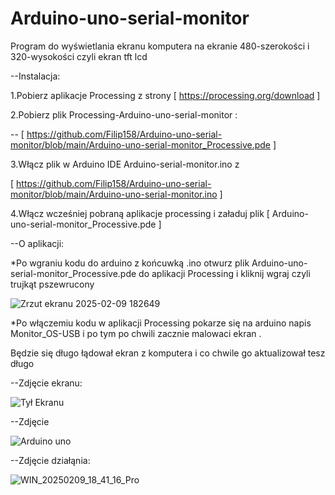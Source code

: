 # Arduino-uno-serial-monitor
Program do wyświetlania ekranu komputera na ekranie 480-szerokości i 320-wysokości czyli ekran tft lcd 

--Instalacja:

1.Pobierz aplikacje Processing z strony [ https://processing.org/download ]

2.Pobierz plik Processing-Arduino-uno-serial-monitor :

 -- [ https://github.com/Filip158/Arduino-uno-serial-monitor/blob/main/Arduino-uno-serial-monitor_Processive.pde ]

3.Włącz plik w Arduino IDE Arduino-serial-monitor.ino  z 


[ https://github.com/Filip158/Arduino-uno-serial-monitor/blob/main/Arduino-uno-serial-monitor.ino ]


4.Włącz wcześniej pobraną aplikacje processing i załaduj plik [ Arduino-uno-serial-monitor_Processive.pde ]


--O aplikacji:


*Po wgraniu kodu do arduino z końcuwką .ino otwurz plik Arduino-uno-serial-monitor_Processive.pde do aplikacji Processing i kliknij wgraj czyli trujkąt pszewrucony   


![Zrzut ekranu 2025-02-09 182649](https://github.com/user-attachments/assets/5dbb8a30-71c9-4add-9cc7-57850101de00)


*Po włączemiu kodu w aplikacji Processing pokarze się na arduino napis Monitor_OS-USB i po tym po chwili zacznie malowaci ekran .

Będzie się długo łądował ekran z komputera i co chwile go aktualizował tesz długo


--Zdjęcie ekranu:


![Tył Ekranu](https://github.com/user-attachments/assets/d0e9c698-fcc9-49af-8309-bfda2258aa4a)


--Zdjęcie 


![Arduino uno](https://github.com/user-attachments/assets/a81a7d33-7648-4e70-adb8-9b8ba9204e54)


--Zdjęcie działąnia:


![WIN_20250209_18_41_16_Pro](https://github.com/user-attachments/assets/41c92e07-0ae3-4feb-a81e-fc572c656f90)



